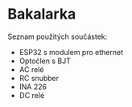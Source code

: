 # Bakalarka
Seznam použitých součástek:
* ESP32 s modulem pro ethernet
* Optočlen s BJT
* AC relé 
* RC snubber
* INA 226
* DC relé
